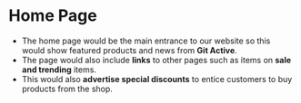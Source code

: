 # Home Page

* The home page would be the main entrance to our website so this would show featured products and news from **Git
  Active**.
* The page would also include **links** to other pages such as items on **sale and trending** items.
* This would also **advertise special discounts** to entice customers to buy products from the shop.